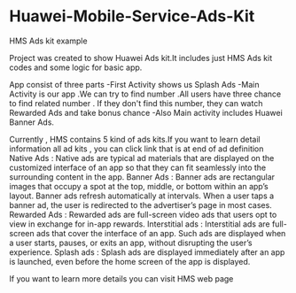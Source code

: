 # Huawei-Mobile-Service-Ads-Kit
HMS Ads kit example

Project was created to show Huawei Ads kit.It includes just HMS Ads kit codes and some logic for basic app.

App consist of three parts 
-First Activity shows us Splash Ads 
-Main Activity is our app .We can try to find number .All users have three chance to find related number . If they don't find this number, they can watch Rewarded Ads and take bonus chance
-Also Main activity includes Huawei Banner Ads.

Currently , HMS contains 5 kind of ads kits.If you want to learn detail information all ad kits , you can click link that is at end of ad definition
Native Ads : Native ads are typical ad materials that are displayed on the customized interface of an app so that they can fit seamlessly into the surrounding content in the app. 
Banner Ads : Banner ads are rectangular images that occupy a spot at the top, middle, or bottom within an app’s layout. Banner ads refresh automatically at intervals. When a user taps a banner ad, the user is redirected to the advertiser’s page in most cases. 
Rewarded Ads : Rewarded ads are full-screen video ads that users opt to view in exchange for in-app rewards. 
Interstitial ads : Interstitial ads are full-screen ads that cover the interface of an app. Such ads are displayed when a user starts, pauses, or exits an app, without disrupting the user’s experience. 
Splash ads : Splash ads are displayed immediately after an app is launched, even before the home screen of the app is displayed. 

If you want to learn more details you can visit HMS web page
